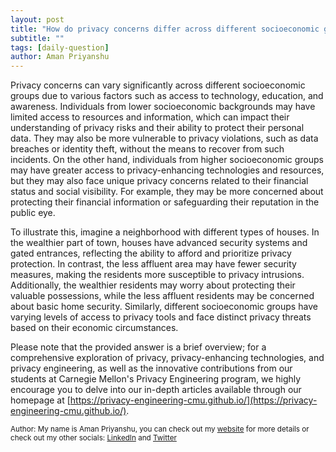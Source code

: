 ```yaml
---
layout: post
title: "How do privacy concerns differ across different socioeconomic groups?"
subtitle: ""
tags: [daily-question]
author: Aman Priyanshu
---
```


Privacy concerns can vary significantly across different socioeconomic groups due to various factors such as access to technology, education, and awareness. Individuals from lower socioeconomic backgrounds may have limited access to resources and information, which can impact their understanding of privacy risks and their ability to protect their personal data. They may also be more vulnerable to privacy violations, such as data breaches or identity theft, without the means to recover from such incidents. On the other hand, individuals from higher socioeconomic groups may have greater access to privacy-enhancing technologies and resources, but they may also face unique privacy concerns related to their financial status and social visibility. For example, they may be more concerned about protecting their financial information or safeguarding their reputation in the public eye.

To illustrate this, imagine a neighborhood with different types of houses. In the wealthier part of town, houses have advanced security systems and gated entrances, reflecting the ability to afford and prioritize privacy protection. In contrast, the less affluent area may have fewer security measures, making the residents more susceptible to privacy intrusions. Additionally, the wealthier residents may worry about protecting their valuable possessions, while the less affluent residents may be concerned about basic home security. Similarly, different socioeconomic groups have varying levels of access to privacy tools and face distinct privacy threats based on their economic circumstances.

Please note that the provided answer is a brief overview; for a comprehensive exploration of privacy, privacy-enhancing technologies, and privacy engineering, as well as the innovative contributions from our students at Carnegie Mellon's Privacy Engineering program, we highly encourage you to delve into our in-depth articles available through our homepage at [https://privacy-engineering-cmu.github.io/](https://privacy-engineering-cmu.github.io/).

<small>Author: My name is Aman Priyanshu, you can check out my [website](https://amanpriyanshu.github.io/) for more details or check out my other socials: [LinkedIn](https://www.linkedin.com/in/aman-priyanshu/) and [Twitter](https://twitter.com/AmanPriyanshu6)</small>
